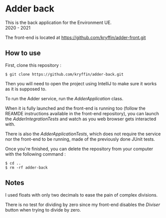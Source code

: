 # Adder back

This is the back application for the Environment UE.  
2020 - 2021

The front-end is located at https://github.com/kryffin/adder-front.git

## How to use

First, clone this repository :
```shell script
$ git clone https://github.com/kryffin/adder-back.git
```

Then you will need to open the project using IntelliJ to make sure it works as it is supposed to.

To run the Adder service, run the *AdderApplication* class.

When it is fully launched and the front-end is running too (follow the REAMDE instructions available in the front-end repository), you can launch the *AdderIntegrationTests* and watch as you web browser gets interacted with.

There is also the *AdderApplicationTests*, which does not require the service nor the front-end to be running, made of the previously done JUnit tests.

Once you're finished, you can delete the repository from your computer with the following command :

```shell script
$ cd ..
$ rm -rf adder-back
```

## Notes

I used floats with only two decimals to ease the pain of complex divisions.

There is no test for dividing by zero since my front-end disables the *Diviser* button when trying to divide by zero.
